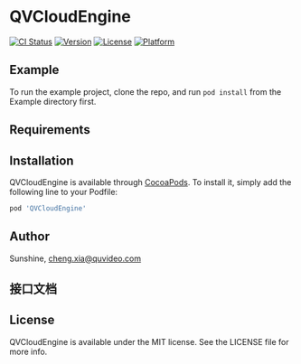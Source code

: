 # QVCloudEngine

[![CI Status](https://img.shields.io/travis/Sunshine/QVCloudEngine.svg?style=flat)](https://travis-ci.org/Sunshine/QVCloudEngine)
[![Version](https://img.shields.io/cocoapods/v/QVCloudEngine.svg?style=flat)](https://cocoapods.org/pods/QVCloudEngine)
[![License](https://img.shields.io/cocoapods/l/QVCloudEngine.svg?style=flat)](https://cocoapods.org/pods/QVCloudEngine)
[![Platform](https://img.shields.io/cocoapods/p/QVCloudEngine.svg?style=flat)](https://cocoapods.org/pods/QVCloudEngine)

## Example

To run the example project, clone the repo, and run `pod install` from the Example directory first.

## Requirements

## Installation

QVCloudEngine is available through [CocoaPods](https://cocoapods.org). To install
it, simply add the following line to your Podfile:

```ruby
pod 'QVCloudEngine'
```

## Author

Sunshine, cheng.xia@quvideo.com

## 接口文档


## License

QVCloudEngine is available under the MIT license. See the LICENSE file for more info.
